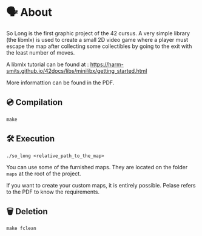 # 🗣️ About

So Long is the first graphic project of the 42 cursus. A very simple library (the libmlx) is used to create a small 2D video game where a player must escape the map after collecting some collectibles by going to the exit with the least number of moves.

A libmlx tutorial can be found at : https://harm-smits.github.io/42docs/libs/minilibx/getting_started.html

More informattion can be found in the PDF.

## 💿 Compilation

```
make
```

## 🛠️ Execution

```
./so_long <relative_path_to_the_map>
```

You can use some of the furnished maps. They are located on the folder ```maps``` at the root of the project. 


If you want to create your custom maps, it is entirely possible. Pelase refers to the PDF to know the requirements. 

##  🗑️ Deletion

```
make fclean
```
